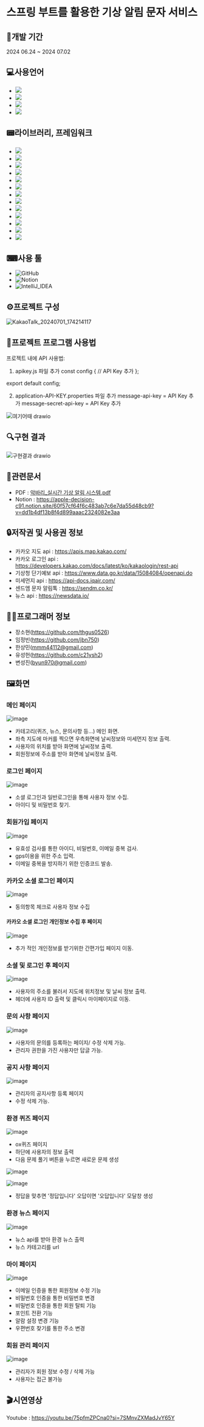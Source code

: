 
# 스프링 부트를 활용한 기상 알림 문자 서비스

## 📆개발 기간
2024 06.24 ~ 2024 07.02

## 💻사용언어
- <img src="https://img.shields.io/badge/JavaScript-F7DF1E?style=flat-square&logo=javascript&logoColor=black"/>
- <img src="https://img.shields.io/badge/CSS3-1572B6?style=flat-square&logo=css3&logoColor=white"/>
- <img src="https://img.shields.io/badge/HTML5-E34F26?style=flat-square&logo=html5&logoColor=white"/>
- <img src="https://img.shields.io/badge/java-007396?style=for-the-badge&logo=OpenJDK&logoColor=white">

## 📟라이브러리, 프레임워크
- <img src="https://img.shields.io/badge/Spring-6DB33F?style=for-the-badge&logo=Spring&logoColor=white">
- <img src="https://img.shields.io/badge/springboot-6DB33F?style=for-the-badge&logo=springboot&logoColor=white">
- <img src="https://img.shields.io/badge/Spring Security-6DB33F?style=for-the-badge&logo=Spring Security&logoColor=white">
- <img src="https://img.shields.io/badge/Bootstrap-7952B3?style=flat-square&logo=bootstrap&logoColor=white"/>
- <img src="https://img.shields.io/badge/jQuery-0769AD?style=flat-square&logo=jQuery&logoColor=white"/>
- <img src="https://img.shields.io/badge/GitHub-181717?style=flat-square&logo=GitHub&logoColor=white"/>
- <img src="https://img.shields.io/badge/Thymeleaf-C6EBBE?style=for-the-badge&logoColor=white">
- <img src="https://img.shields.io/badge/Ajax-4FB0C6?style=for-the-badge&logoColor=white">
- <img src="https://img.shields.io/badge/JPA-686868?style=for-the-badge&logoColor=white">
- <img src="https://img.shields.io/badge/mariaDB-003545?style=for-the-badge&logo=mariaDB&logoColor=white"> 
- <img src="https://img.shields.io/badge/HeidiSQL-DFD9E2?style=for-the-badge&logoColor=white">
- <img src="https://img.shields.io/badge/Lombok-E4D9FF?style=for-the-badge&logoColor=white">
- <img src="https://img.shields.io/badge/JSON-000000?style=flat-square&logo=json&logoColor=white"/>

## ⌨사용 툴
- ![GitHub](https://img.shields.io/badge/GitHub-181717?style=flat-square&logo=GitHub&logoColor=white)
- ![Notion](https://img.shields.io/badge/Notion-white?style=flat-square&logo=Notion&logoColor=000000)
- ![IntelliJ_IDEA](https://img.shields.io/badge/IntelliJ_IDEA-789AFE?style=flat-square&logo=IntelliJ%20IDEA&logoColor=white)

## ⚙프로젝트 구성
![KakaoTalk_20240701_174214117](https://github.com/thgus0526/Ezen_Spring_Boot_Project/assets/76036655/e366faf4-23c9-4419-a7a1-547e28484eb0)


## 💾프로젝트 프로그램 사용법
프로젝트 내에 API 사용법:

1. apikey.js 파일 추가
const config {
   // API Key 추가
};

export default config;

2. application-API-KEY.properties 파일 추가
message-api-key = API Key 추가
message-secret-api-key = API Key 추가

![여기어때 drawio](https://github.com/thgus0526/Ezen_Spring_Boot_Project/assets/76036655/3709527e-5489-4259-a41c-c156e834e882)

## 🔍구현 결과
![구현결과 drawio](https://github.com/thgus0526/Ezen_Spring_Boot_Project/assets/76036655/059af82c-ddee-4ebd-ad51-186e9e77d6d0)

## 📃관련문서
- PDF : [악바리_실시간 기상 알림 시스템.pdf](https://github.com/user-attachments/files/16094569/_.pdf)
- Notion : https://apple-decision-c91.notion.site/60f57cf64f6c483ab7c6e7da55d48cb9?v=dd1b4df13b8f4d899aaac2324082e3aa 

## 🔒저작권 및 사용권 정보
- 카카오 지도 api : https://apis.map.kakao.com/
- 카카오 로그인 api : https://developers.kakao.com/docs/latest/ko/kakaologin/rest-api
- 기상청 단기예보 api : https://www.data.go.kr/data/15084084/openapi.do
- 미세먼지 api : https://api-docs.iqair.com/
- 센드엠 문자 알림톡 : https://sendm.co.kr/
- 뉴스 api : https://newsdata.io/

## 👨‍🦱프로그래머 정보

- 장소현(https://github.com/thgus0526)
- 임정빈(https://github.com/jbn750)
- 한상민([mmm44112@gmail.com](https://github.com/mmm44112?tab=repositories))
- 유성헌(https://github.com/c21ysh2)
- 변성진([byun970@gmail.com](https://github.com/byun970))

## 🖼화면

### 메인 페이지
![image](https://github.com/thgus0526/Ezen_Spring_Boot_Project/assets/76036655/48065140-c527-48b2-b665-aef212763db0)
- 카테고리(퀴즈, 뉴스, 문의사항 등...) 메인 화면.
- 좌측 지도에 마커를 찍으면 우측화면에 날씨정보와 미세먼지 정보 출력.
- 사용자의 위치를 받아 화면에 날씨정보 출력.
- 회원정보에 주소를 받아 화면에 날씨정보 출력.

### 로그인 페이지
![image](https://github.com/thgus0526/Ezen_Spring_Boot_Project/assets/76036655/0d45e362-f036-4a2a-89e9-5a65c0965cc0)
- 소셜 로그인과 일반로그인을 통해 사용자 정보 수집.
- 아이디 및 비밀번호 찾기.

### 회원가입 페이지
![image](https://github.com/thgus0526/Ezen_Spring_Boot_Project/assets/76036655/c25701f3-f80b-462f-996d-cabd3bab209a)
- 유효성 검사를 통한 아이디, 비밀번호, 이메일 중복 검사.
- gps이용을 위한 주소 입력.
- 이메일 중복을 방지하기 위한 인증코드 발송.

### 카카오 소셜 로그인 페이지
![image](https://github.com/thgus0526/Ezen_Spring_Boot_Project/assets/76036655/824b1656-ef6c-40c4-a93c-6e99f36e1417)
- 동의항목 체크로 사용자 정보 수집
#### 카카오 소셜 로그인 개인정보 수집 후 페이지
![image](https://github.com/thgus0526/Ezen_Spring_Boot_Project/assets/76036655/3cc4704e-bbea-4c51-affe-2a1b1ac43bb4)
- 추가 적인 개인정보를 받기위한 간편가입 페이지 이동.

### 소셜 및 로그인 후 페이지
![image](https://github.com/thgus0526/Ezen_Spring_Boot_Project/assets/76036655/dc3733f2-2649-4c5b-be0d-50b39d59f35a)
- 사용자의 주소를 불러서 지도에 위치정보 및 날씨 정보 출력.
- 헤더에 사용자 ID 출력 및 클릭시 마이페이지로 이동.

### 문의 사항 페이지
![image](https://github.com/thgus0526/Ezen_Spring_Boot_Project/assets/76036655/e5bd50e2-1657-4329-a3b2-2914bea4a646)
- 사용자의 문의를 등록하는 페이지/ 수정 삭제 가능.
- 관리자 권한을 가진 사용자만 답글 가능.

### 공지 사항 페이지
![image](https://github.com/thgus0526/Ezen_Spring_Boot_Project/assets/76036655/52be94b7-e0cc-4121-bd90-9037fb1e3d6a)
- 관리자의 공지사항 등록 페이지
- 수정 삭제 가능.

### 환경 퀴즈 페이지
![image](https://github.com/thgus0526/Ezen_Spring_Boot_Project/assets/76036655/5e6681d7-ebe9-42d6-b187-839da9f99853)
- ox퀴즈 페이지
- 하단에 사용자의 정보 출력
- 다음 문제 풀기 버튼을 누르면 새로운 문제 생성

![image](https://github.com/thgus0526/Ezen_Spring_Boot_Project/assets/76036655/ec5ffc4b-c4ac-4763-840d-78370775508d)

![image](https://github.com/thgus0526/Ezen_Spring_Boot_Project/assets/76036655/32bf16e1-3ac6-4bd4-9593-fc1f3138957e)
- 정답을 맞추면 '정답입니다' 오답이면 '오답입니다' 모달창 생성

### 환경 뉴스 페이지
![image](https://github.com/thgus0526/Ezen_Spring_Boot_Project/assets/76036655/de8c4da9-f53f-4834-9821-1a1be554471b)
- 뉴스 api를 받아 환경 뉴스 출력
- 뉴스 카테고리를 url

### 마이 페이지
![image](https://github.com/thgus0526/Ezen_Spring_Boot_Project/assets/76036655/e499f6e1-161f-4c06-a7c9-f4a35b958928)
- 이메일 인증을 통한 회원정보 수정 기능
- 비밀번호 인증을 통한 비밀번호 변경
- 비밀번호 인증을 통한 회원 탈퇴 기능
- 포인트 전환 기능
- 알람 설정 변경 기능
- 우편번호 찾기를 통한 주소 변경

### 회원 관리 페이지
![image](https://github.com/thgus0526/Ezen_Spring_Boot_Project/assets/76036655/b1c31cf4-9bee-4356-9c1c-f5e33498da4c)
- 관리자가 회원 정보 수정 / 삭제 가능
- 사용자는 접근 불가능
## 🎬시연영상
Youtube : https://youtu.be/75pfmZPCna0?si=7SMnvZXMadJvY65Y 
